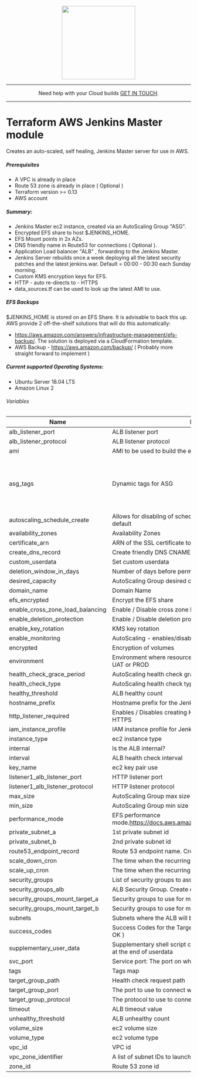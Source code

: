 <p align="center">
  <a href="https://www.cloud42.io/" target="_blank" rel="Homepage">
  <img width="200" height="200" src="https://www.cloud42.io/wp-content/uploads/2020/01/transparent_small.png">
  </a>
</p>

---
<p align="center">Need help with your Cloud builds <a href="https://www.cloud42.io/contact/" target="_blank" rel="ContactUS">GET IN TOUCH</a>.</p>

---
# Terraform AWS Jenkins Master module

Creates an auto-scaled, self healing, Jenkins Master server for use in AWS.  

##### Prerequisites

 * A VPC is already in place
 * Route 53 zone is already in place ( Optional )
 * Terraform version >= 0.13
 * AWS account

##### Summary:

 * Jenkins Master ec2 instance, created via an AutoScaling Group "ASG".
 * Encrypted EFS share to host $JENKINS_HOME.
 * EFS Mount points in 2x AZs.
 * DNS friendly name in Route53 for connections ( Optional ).
 * Application Load balancer "ALB" , forwarding to the Jenkins Master.
 * Jenkins Server rebuilds once a week deploying all the latest security patches and the latest jenkins.war. Default = 00:00 - 00:30 each Sunday morning.
 * Custom KMS encryption keys for EFS.
 * HTTP - auto re-directs to - HTTPS
 * data\_sources.tf can be used to look up the latest AMI to use.
 
##### EFS Backups

 $JENKINS\_HOME is stored on an EFS Share. It is advisable to back this up. AWS provide 2 off-the-shelf solutions that will do this automatically: 
 * https://aws.amazon.com/answers/infrastructure-management/efs-backup/. The solution is deployed via a CloudFormation template.
 * AWS Backup - https://aws.amazon.com/backup/ ( Probably more straight forward to implement )

##### Current supported Operating Systems:

 * Ubuntu Server 18.04 LTS
 * Amazon Linux 2

###### Variables

| Name | Description | Type | Default | Required |
|------|-------------|------|---------|:--------:|
| alb\_listener\_port | ALB listener port | `string` | `"443"` | no |
| alb\_listener\_protocol | ALB listener protocol | `string` | `"HTTPS"` | no |
| ami | AMI to be used to build the ec2 instance (via launch config) | `string` | n/a | yes |
| asg\_tags | Dynamic tags for ASG | `list` | <pre>[<br>  {<br>    "key": "Name",<br>    "propagate_at_launch": true,<br>    "value": "tags need setting"<br>  }<br>]</pre> | no |
| autoscaling\_schedule\_create | Allows for disabling of scheduled actions on ASG. Enabled by default | `number` | `1` | no |
| availability\_zones | Availability Zones | `any` | n/a | yes |
| certificate\_arn | ARN of the SSL certificate to use | `any` | n/a | yes |
| create\_dns\_record | Create friendly DNS CNAME | `bool` | `true` | no |
| custom\_userdata | Set custom userdata | `string` | `""` | no |
| deletion\_window\_in\_days | Number of days before permanent removal | `string` | `"30"` | no |
| desired\_capacity | AutoScaling Group desired capacity | `string` | `"1"` | no |
| domain\_name | Domain Name | `any` | n/a | yes |
| efs\_encrypted | Encrypt the EFS share | `string` | `"true"` | no |
| enable\_cross\_zone\_load\_balancing | Enable / Disable cross zone load balancing | `string` | `"false"` | no |
| enable\_deletion\_protection | Enable / Disable deletion protection for the ALB. | `string` | `"false"` | no |
| enable\_key\_rotation | KMS key rotation | `bool` | `true` | no |
| enable\_monitoring | AutoScaling - enables/disables detailed monitoring | `string` | `"false"` | no |
| encrypted | Encryption of volumes | `string` | `"true"` | no |
| environment | Environment where resources are being created, for example DEV, UAT or PROD | `any` | n/a | yes |
| health\_check\_grace\_period | AutoScaling health check grace period | `string` | `"180"` | no |
| health\_check\_type | AutoScaling health check type. EC2 or ELB | `string` | `"ELB"` | no |
| healthy\_threshold | ALB healthy count | `string` | `"2"` | no |
| hostname\_prefix | Hostname prefix for the Jenkins server | `string` | `"jenkins"` | no |
| http\_listener\_required | Enables / Disables creating HTTP listener. Listener auto redirects to HTTPS | `string` | `"true"` | no |
| iam\_instance\_profile | IAM instance profile for Jenkins server | `any` | `null` | no |
| instance\_type | ec2 instance type | `string` | `"t3a.medium"` | no |
| internal | Is the ALB internal? | `string` | `"false"` | no |
| interval | ALB health check interval | `string` | `"20"` | no |
| key\_name | ec2 key pair use | `any` | n/a | yes |
| listener1\_alb\_listener\_port | HTTP listener port | `string` | `"80"` | no |
| listener1\_alb\_listener\_protocol | HTTP listener protocol | `string` | `"HTTP"` | no |
| max\_size | AutoScaling Group max size | `string` | `"1"` | no |
| min\_size | AutoScaling Group min size | `string` | `"1"` | no |
| performance\_mode | EFS performance mode.https://docs.aws.amazon.com/efs/latest/ug/performance.html | `string` | `"generalPurpose"` | no |
| private\_subnet\_a | 1st private subnet id | `any` | n/a | yes |
| private\_subnet\_b | 2nd private subnet id | `any` | n/a | yes |
| route53\_endpoint\_record | Route 53 endpoint name. Creates route53\_endpoint\_record | `string` | `"jenkins"` | no |
| scale\_down\_cron | The time when the recurring scale down action start.Cron format | `string` | `"0 0 * * SUN"` | no |
| scale\_up\_cron | The time when the recurring scale up action start.Cron format | `string` | `"30 0 * * SUN"` | no |
| security\_groups | List of security groups to assign to the ec2 instance | `list(string)` | n/a | yes |
| security\_groups\_alb | ALB Security Group. Create outside of module and pass in | `list(string)` | n/a | yes |
| security\_groups\_mount\_target\_a | Security groups to use for mount target subnet a | `list(string)` | n/a | yes |
| security\_groups\_mount\_target\_b | Security groups to use for mount target subnet b | `list(string)` | n/a | yes |
| subnets | Subnets where the ALB will be placed | `list(string)` | n/a | yes |
| success\_codes | Success Codes for the Target Group Health Checks. Default is 200 ( OK ) | `string` | `"200"` | no |
| supplementary\_user\_data | Supplementary shell script commands for adding to user data.Runs at the end of userdata | `string` | `"#supplementary_user_data"` | no |
| svc\_port | Service port: The port on which targets receive traffic. | `string` | `"8080"` | no |
| tags | Tags map | `map(string)` | `{}` | no |
| target\_group\_path | Health check request path | `string` | `"/"` | no |
| target\_group\_port | The port to use to connect with the target | `string` | `"8080"` | no |
| target\_group\_protocol | The protocol to use to connect to the target | `string` | `"HTTP"` | no |
| timeout | ALB timeout value | `string` | `"5"` | no |
| unhealthy\_threshold | ALB unhealthy count | `string` | `"10"` | no |
| volume\_size | ec2 volume size | `string` | `"30"` | no |
| volume\_type | ec2 volume type | `string` | `"gp2"` | no |
| vpc\_id | VPC id | `any` | n/a | yes |
| vpc\_zone\_identifier | A list of subnet IDs to launch AutoScaling resources in. | `any` | n/a | yes |
| zone\_id | Route 53 zone id | `any` | `null` | no |

